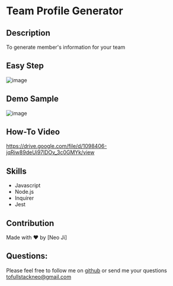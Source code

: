 # Team Profile Generator

## Description

To generate member's information for your team

## Easy Step

![image](https://github.com/fullstackneo/team-profile-generator/blob/main/assets/screenshots/screenshot1.jpg)

## Demo Sample

![image](https://github.com/fullstackneo/team-profile-generator/blob/main/assets/screenshots/screenshot2.jpg)

## How-To Video

https://drive.google.com/file/d/1098406-jqRiw89deUi97lDOv_3c0GMYk/view

## Skills

- Javascript
- Node.js
- Inquirer
- Jest

## Contribution

Made with ❤️ by [Neo Ji]

## Questions:

Please feel free to follow me on [github](https://github.com/fullstackneo) or send me your questions tofullstackneo@gmail.com

